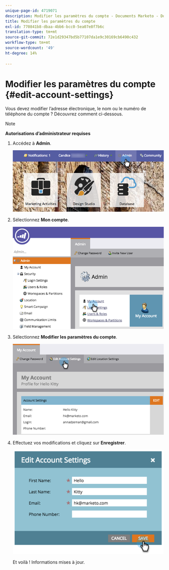 ```yaml
---
unique-page-id: 4719071
description: Modifier les paramètres du compte - Documents Marketo - Documentation du produit
title: Modifier les paramètres du compte
exl-id: 770841b8-dbaa-4bb6-bcc0-5ea07e8f7b6c
translation-type: tm+mt
source-git-commit: 72e1d29347bd5b77107da1e9c30169cb6490c432
workflow-type: tm+mt
source-wordcount: '49'
ht-degree: 14%

---
```


# Modifier les paramètres du compte {#edit-account-settings}

Vous devez modifier l’adresse électronique, le nom ou le numéro de téléphone du compte ? Découvrez comment ci-dessous.

>[!NOTE]
>
>**Autorisations d’administrateur requises**

1. Accédez à **Admin**.

   ![](assets/adminhand.png)

1. Sélectionnez **Mon compte**.

   ![](assets/image2015-6-23-15-3a16-3a52.png)

1. Sélectionnez **Modifier les paramètres du compte**.

   ![](assets/image2015-6-23-15-3a21-3a41.png)

1. Effectuez vos modifications et cliquez sur **Enregistrer**.

   ![](assets/image2015-6-23-15-3a20-3a16.png)

   Et voilà ! Informations mises à jour.
